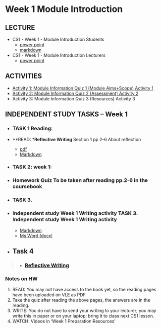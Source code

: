 # Week 1 Module Introduction
## LECTURE
- CS1 - Week 1 - Module Introduction Students 
    - [ power point ](materials/CS1-Week1-ModuleIntroduction-Students.pptx) 
    - [markdown](materials/CS1-Week1-ModuleIntroduction-Students.md)
- CS1 - Week 1 - Module Introduction Lecturers
  -  [power point ](materials/CS1-Week1-ModuleIntroduction-Lecturers.pptx)

## ACTIVITIES
- [Activity 1: Module Information Quiz 1 (Module Aims+Scope) Activity 1](/csweek1moduleintroduction/materials/Activity1ModuleInformationQuiz1ModuleAimsScope.md)
- [Activity 2: Module Information Quiz 2 (Assessment) Activity 2](/csweek1moduleintroduction/materials/Activity%202ModuleInformationQuiz%202(Assessment)Activity2.md)
- Activity 3: Module Information Quiz 3 (Resources) Activity 3

## INDEPENDENT STUDY TASKS – Week 1
 - ### TASK 1 Reading:
- **READ: ***Reflective Writing** Section 1 pp 2-6 About reflection 
  - [pdf](materials/pp.2-6ofReflectiveWritingPDF.pdf) 
  - [Markdown](materials/pp.2-6ofReflectiveWriting.md) 


- ### TASK 2: week 1: 
- ### Homework Quiz To be taken after reading pp.2-6 in the coursebook 



- ### TASK 3. 
- ### Independent study Week 1 Writing activity TASK 3. Independent study Week 1 Writing activity
  - [Markdown](/csweek2GibbsModel%26Introduction/Independentstudy-Week2writingactivity.md)
  - [Ms Word (docx)](/csweek2GibbsModel%26Introduction/Independentstudy-Week2writingactivity.docx)


- ## Task 4

>- ###  [Reflective Writing](https://youtu.be/QoI67VeE3ds)


### Notes on HW

1. READ: You may not have access to the book yet, so the reading pages have been uploaded on VLE as PDF
2. Take the quiz after reading the above pages, the answers are in the reading.
3. WRITE: You do not have to send your writing to your lecturer; you may write this in paper or on your laptop; bring it to class next CS1 lesson.
4. WATCH: Videos in ‘Week 1 Preparation Resources’
